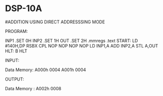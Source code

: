# DSP-10A

#ADDITION USING DIRECT ADDRESSSING MODE

PROGRAM:

 INP1    .SET 0H 
INP2    .SET 1H 
OUT     .SET 2H 
.mmregs 
.text 
START: 
LD   #140H,DP 
RSBX   CPL 
NOP 
NOP 
NOP 
NOP 
LD       INP1,A 
ADD    INP2,A 
STL      A,OUT 
HLT:   B HLT 

INPUT:

 Data Memory:
 A000h  0004 
A001h  0004 

OUTPUT:

 Data Memory : 
A002h  0008
